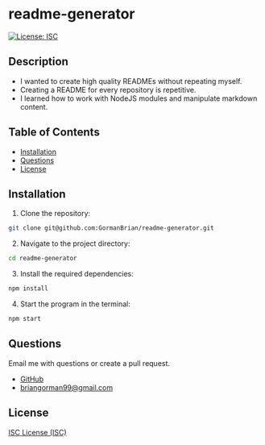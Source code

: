 # readme-generator

[![License: ISC](https://img.shields.io/badge/License-ISC-blue.svg)](https://opensource.org/licenses/ISC)

## Description

- I wanted to create high quality READMEs without repeating myself.
- Creating a README for every repository is repetitive.
- I learned how to work with NodeJS modules and manipulate markdown content.

## Table of Contents

- [Installation](#installation)
- [Questions](#questions)
- [License](#license)

## Installation

1. Clone the repository:

```bash
git clone git@github.com:GormanBrian/readme-generator.git
```

2. Navigate to the project directory:

```bash
cd readme-generator
```

3. Install the required dependencies:

```bash
npm install
```

4. Start the program in the terminal:

```bash
npm start
```

## Questions

Email me with questions or create a pull request.

- [GitHub](https://github.com/gormanbrian)
- [briangorman99@gmail.com](mailto:briangorman99@gmail.com)

## License

[ISC License (ISC)](https://opensource.org/licenses/ISC)
